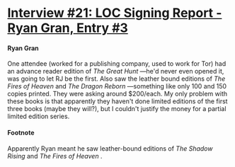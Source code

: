 # [Interview #21: LOC Signing Report - Ryan Gran, Entry #3](https://www.theoryland.com/intvmain.php?i=21#3)

#### Ryan Gran

One attendee (worked for a publishing company, used to work for Tor) had an advance reader edition of
*The Great Hunt*
—he'd never even opened it, was going to let RJ be the first. Also saw the leather bound editions of
*The Fires of Heaven*
and
*The Dragon Reborn*
—something like only 100 and 150 copies printed. They were asking around $200/each. My only problem with these books is that apparently they haven't done limited editions of the first three books (maybe they will?), but I couldn't justify the money for a partial limited edition series.

#### Footnote

Apparently Ryan meant he saw leather-bound editions of
*The Shadow Rising*
and
*The Fires of Heaven*
.

